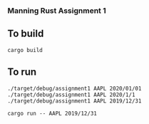### Manning Rust Assignment 1

## To build
```
cargo build
```

## To run
```
./target/debug/assignment1 AAPL 2020/01/01
./target/debug/assignment1 AAPL 2020/1/1
./target/debug/assignment1 AAPL 2019/12/31
```

```
cargo run -- AAPL 2019/12/31
```
